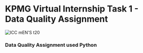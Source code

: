 # KPMG Virtual Internship Task 1 - Data Quality Assignment
![ICC mEN'S t20](https://github.com/yogeshkasar778/KPMG_Virtual_Internship-Task_1/assets/118357991/5931d225-3e1d-48af-af49-d1ea7a1b6ec5)

### Data Quality Assignment used Python


